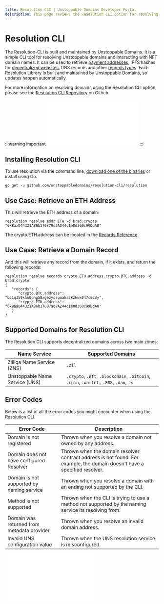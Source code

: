 ```yaml
---
title: Resolution CLI | Unstoppable Domains Developer Portal
description: This page reviews the Resolution CLI option for resolving a domain. This option is fully supported and maintained by UD.
---
```


# Resolution CLI

The Resolution-CLI is built and maintained by Unstoppable Domains. It is a simple CLI tool for resolving Unstoppable domains and interacting with NFT domain names. It can be used to retrieve [payment addresses](/crypto-payments/index.md), IPFS hashes for [decentralized websites](/d-websites/index.md), DNS records and other [records types](/developer-toolkit/reference/records-reference.md). Each Resolution Library is built and maintained by Unstoppable Domains, so updates happen automatically.

For more information on resolving domains using the Resolution CLI option, please see the [Resolution CLI Repository](https://github.com/unstoppabledomains/resolution-cli) on Github.

:::warning important
<embed src="/snippets/_new_tld_warning.md" />
:::

## Installing Resolution CLI

To use resolution via the command line, [download one of the binaries](https://github.com/unstoppabledomains/resolution-cli/releases) or install using Go.

```
go get -u github.com/unstoppabledomains/resolution-cli/resolution
```

## Use Case: Retrieve an ETH Address

This will retrieve the ETH address of a domain:

```shell
resolution resolve addr ETH -d brad.crypto
"0x8aaD44321A86b170879d7A244c1e8d360c99DdA8"
```

The crypto.ETH.address can be located in the [Records Reference](/developer-toolkit/reference/records-reference.md).

## Use Case: Retrieve a Domain Record

And this will retrieve any record from the domain, if it exists, and return the following records:

```shell
resolution resolve records crypto.ETH.address crypto.BTC.address -d brad.crypto
{
   "records": {
      "crypto.BTC.address": "bc1q359khn0phg58xgezyqsuuaha28zkwx047c0c3y",
      "crypto.ETH.address": "0x8aaD44321A86b170879d7A244c1e8d360c99DdA8"
   }
}
```

## Supported Domains for Resolution CLI

The Resolution CLI supports decentralized domains across two main zones:

| Name Service                   | Supported Domains                                                                      |
| ------------------------------ | -------------------------------------------------------------------------------------- |
| Zilliqa Name Service (ZNS)     | `.zil`                                                                                 |
| Unstoppable Name Service (UNS) | `.crypto`, `.nft`, `.blockchain`, `.bitcoin`, `.coin`, `.wallet,` `.888`, `.dao`, `.x` |

## Error Codes

Below is a list of all the error codes you might encounter when using the Resolution CLI.

| Error Code | Description |
|---|---|
| Domain is not registered | Thrown when you resolve a domain not owned by any address. |
| Domain does not have configured Resolver | Thrown when the domain resolver contract address is not found. For example, the domain doesn't have a specified resolver. |
| Domain is not supported by naming service | Thrown when you resolve a domain with an ending not supported by the CLI. |
| Method is not supported | Thrown when the CLI is trying to use a method not supported by the naming service its resolving from. |
| Domain was returned from metadata provider | Thrown when you resolve an invalid domain address. |
| Invalid UNS configuration value | Thrown when the UNS resolution service is misconfigured. |

<embed src="/snippets/_discord.md" />
